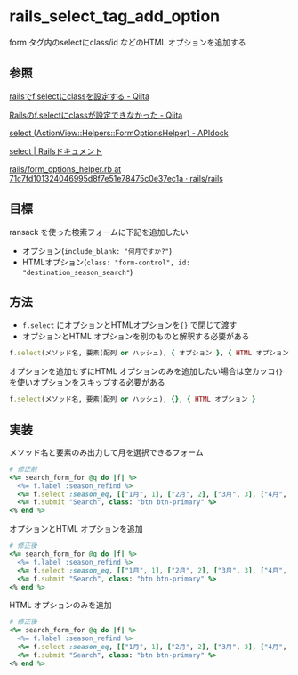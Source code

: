 # rails_select_tag_add_option

form タグ内のselectにclass/id などのHTML オプションを追加する

## 参照

[railsでf\.selectにclassを設定する \- Qiita](https://qiita.com/nakanoyoshiki/items/e87a6238f8febbeb208a)

[Railsのf\.selectにclassが設定できなかった \- Qiita](https://qiita.com/Nawada/items/014c2f59f5bdc364b582)

[select \(ActionView::Helpers::FormOptionsHelper\) \- APIdock](https://apidock.com/rails/ActionView/Helpers/FormOptionsHelper/select)

[select \| Railsドキュメント](https://railsdoc.com/page/select)

[rails/form\_options\_helper\.rb at 71c7fd101324046995d8f7e51e78475c0e37ec1a · rails/rails](https://github.com/rails/rails/blob/71c7fd101324046995d8f7e51e78475c0e37ec1a/actionview/lib/action_view/helpers/form_options_helper.rb#L776)

## 目標

ransack を使った検索フォームに下記を追加したい

* オプション(`include_blank: "何月ですか?"`)
* HTMLオプション(`class: "form-control", id: "destination_season_search"`)

## 方法

* `f.select` にオプションとHTMLオプションを`{}` で閉じて渡す
* オプションとHTML オプションを別のものと解釈する必要がある

```Ruby
f.select(メソッド名, 要素(配列 or ハッシュ), { オプション }, { HTML オプション }
```

オプションを追加せずにHTML オプションのみを追加したい場合は空カッコ`{}` を使いオプションをスキップする必要がある

```Ruby
f.select(メソッド名, 要素(配列 or ハッシュ), {}, { HTML オプション }
```

## 実装

メソッド名と要素のみ出力して月を選択できるフォーム

```Ruby
# 修正前
<%= search_form_for @q do |f| %>
  <%= f.label :season_refind %>
  <%= f.select :season_eq, [["1月", 1], ["2月", 2], ["3月", 3], ["4月", 4], ["5月", 5], ["6月", 6], ["7月", 7], ["8月", 8], ["9月", 9], ["10月", 10], ["11月", 11], ["12月", 12]] %>
  <%= f.submit "Search", class: "btn btn-primary" %>
<% end %>
```

オプションとHTML オプションを追加

```Ruby
# 修正後
<%= search_form_for @q do |f| %>
  <%= f.label :season_refind %>
  <%= f.select :season_eq, [["1月", 1], ["2月", 2], ["3月", 3], ["4月", 4], ["5月", 5], ["6月", 6], ["7月", 7], ["8月", 8], ["9月", 9], ["10月", 10], ["11月", 11], ["12月", 12]], { include_blank: "何月ですか?" }, { class: "form-control", id: "destination_season_search" } %>
  <%= f.submit "Search", class: "btn btn-primary" %>
<% end %>
```

HTML オプションのみを追加

```Ruby
# 修正後
<%= search_form_for @q do |f| %>
  <%= f.label :season_refind %>
  <%= f.select :season_eq, [["1月", 1], ["2月", 2], ["3月", 3], ["4月", 4], ["5月", 5], ["6月", 6], ["7月", 7], ["8月", 8], ["9月", 9], ["10月", 10], ["11月", 11], ["12月", 12]], {}, { class: "form-control", id: "destination_season_search" } %>
  <%= f.submit "Search", class: "btn btn-primary" %>
<% end %>
```
